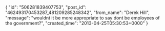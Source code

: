  {
   "id": "506281839407753",
   "post_id": "462493170453287_481209285248342",
   "from_name": "Derek Hill",
   "message": "wouldnt it be more appropriate to say dont be employees of the government?",
   "created_time": "2013-04-25T05:30:53+0000"
 }
